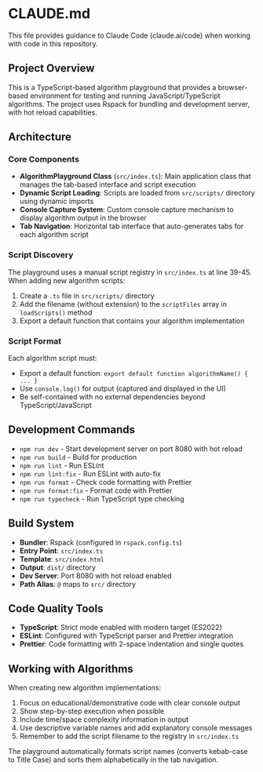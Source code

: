# CLAUDE.md

This file provides guidance to Claude Code (claude.ai/code) when working with code in this repository.

## Project Overview

This is a TypeScript-based algorithm playground that provides a browser-based environment for testing and running JavaScript/TypeScript algorithms. The project uses Rspack for bundling and development server, with hot reload capabilities.

## Architecture

### Core Components

- **AlgorithmPlayground Class** (`src/index.ts`): Main application class that manages the tab-based interface and script execution
- **Dynamic Script Loading**: Scripts are loaded from `src/scripts/` directory using dynamic imports
- **Console Capture System**: Custom console capture mechanism to display algorithm output in the browser
- **Tab Navigation**: Horizontal tab interface that auto-generates tabs for each algorithm script

### Script Discovery

The playground uses a manual script registry in `src/index.ts` at line 39-45. When adding new algorithm scripts:
1. Create a `.ts` file in `src/scripts/` directory
2. Add the filename (without extension) to the `scriptFiles` array in `loadScripts()` method
3. Export a default function that contains your algorithm implementation

### Script Format

Each algorithm script must:
- Export a default function: `export default function algorithmName() { ... }`
- Use `console.log()` for output (captured and displayed in the UI)
- Be self-contained with no external dependencies beyond TypeScript/JavaScript

## Development Commands

- `npm run dev` - Start development server on port 8080 with hot reload
- `npm run build` - Build for production
- `npm run lint` - Run ESLint
- `npm run lint:fix` - Run ESLint with auto-fix
- `npm run format` - Check code formatting with Prettier
- `npm run format:fix` - Format code with Prettier
- `npm run typecheck` - Run TypeScript type checking

## Build System

- **Bundler**: Rspack (configured in `rspack.config.ts`)
- **Entry Point**: `src/index.ts`
- **Template**: `src/index.html`
- **Output**: `dist/` directory
- **Dev Server**: Port 8080 with hot reload enabled
- **Path Alias**: `@` maps to `src/` directory

## Code Quality Tools

- **TypeScript**: Strict mode enabled with modern target (ES2022)
- **ESLint**: Configured with TypeScript parser and Prettier integration
- **Prettier**: Code formatting with 2-space indentation and single quotes

## Working with Algorithms

When creating new algorithm implementations:
1. Focus on educational/demonstrative code with clear console output
2. Show step-by-step execution when possible
3. Include time/space complexity information in output
4. Use descriptive variable names and add explanatory console messages
5. Remember to add the script filename to the registry in `src/index.ts`

The playground automatically formats script names (converts kebab-case to Title Case) and sorts them alphabetically in the tab navigation.
